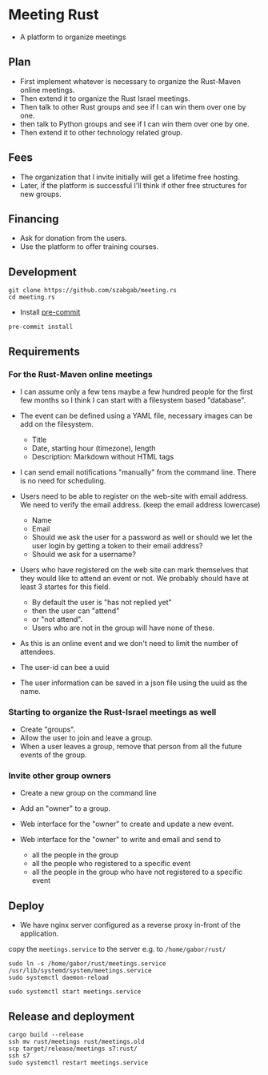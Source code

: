 # Meeting Rust


* A platform to organize meetings


## Plan

* First implement whatever is necessary to organize the Rust-Maven online meetings.
* Then extend it to organize the Rust Israel meetings.
* Then talk to other Rust groups and see if I can win them over one by one.
* then talk to Python groups and see if I can win them over one by one.
* Then extend it to other technology related group.


## Fees

* The organization that I invite initially will get a lifetime free hosting.
* Later, if the platform is successful I'll think if other free structures for new groups.

## Financing

* Ask for donation from the users.
* Use the platform to offer training courses.

## Development


```
git clone https://github.com/szabgab/meeting.rs
cd meeting.rs
```

* Install [pre-commit](https://pre-commit.com/)

```
pre-commit install
```

## Requirements

### For the Rust-Maven online meetings

* I can assume only a few tens maybe a few hundred people for the first few months so I think I can start with a filesystem based "database".

* The event can be defined using a YAML file, necessary images can be add on the filesystem.
    * Title
    * Date, starting hour (timezone), length
    * Description: Markdown without HTML tags
* I can send email notifications "manually" from the command line. There is no need for scheduling.
* Users need to be able to register on the web-site with email address. We need to verify the email address. (keep the email address lowercase)
    * Name
    * Email
    * Should we ask the user for a password as well or should we let the user login by getting a token to their email address?
    * Should we ask for a username?
* Users who have registered on the web site can mark themselves that they would like to attend an event or not. We probably should have at least 3 startes for this field.
    * By default the user is "has not replied yet"
    * then the user can "attend"
    * or "not attend".
    * Users who are not in the group will have none of these.
* As this is an online event and we don't need to limit the number of attendees.

* The user-id can bee a uuid
* The user information can be saved in a json file using the uuid as the name.


### Starting to organize the Rust-Israel meetings as well

* Create "groups".
* Allow the user to join and leave a group.
* When a user leaves a group, remove that person from all the future events of the group.


### Invite other group owners

* Create a new group on the command line
* Add an "owner" to a group.

* Web interface for the "owner" to create and update a new event.
* Web interface for the "owner" to write and email and send to
    * all the people in the group
    * all the people who registered to a specific event
    * all the people in the group who have not registered to a specific event



## Deploy

* We have nginx server configured as a reverse proxy in-front of the application.


copy the `meetings.service` to the server e.g. to `/home/gabor/rust/`

```
sudo ln -s /home/gabor/rust/meetings.service /usr/lib/systemd/system/meetings.service
sudo systemctl daemon-reload

sudo systemctl start meetings.service
```


## Release and deployment

```
cargo build --release
ssh mv rust/meetings rust/meetings.old
scp target/release/meetings s7:rust/
ssh s7
sudo systemctl restart meetings.service

```
